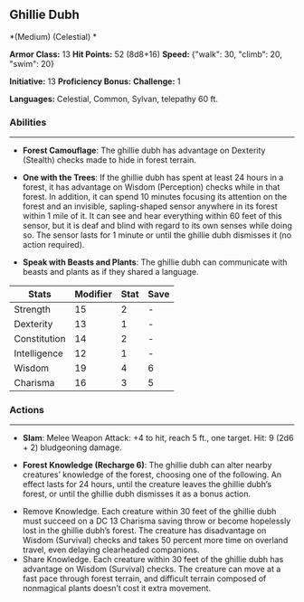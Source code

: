 ## Ghillie Dubh
*(Medium) (Celestial) *

**Armor Class:** 13
**Hit Points:** 52 (8d8+16)
**Speed:** {"walk": 30, "climb": 20, "swim": 20}

**Initiative:** 13
**Proficiency Bonus:**
**Challenge:** 1

**Languages:** Celestial, Common, Sylvan, telepathy 60 ft.

### Abilities
 --- 
- **Forest Camouflage**: The ghillie dubh has advantage on Dexterity (Stealth) checks made to hide in forest terrain.

- **One with the Trees**: If the ghillie dubh has spent at least 24 hours in a forest, it has advantage on Wisdom (Perception) checks while in that forest. In addition, it can spend 10 minutes focusing its attention on the forest and an invisible, sapling-shaped sensor anywhere in its forest within 1 mile of it. It can see and hear everything within 60 feet of this sensor, but it is deaf and blind with regard to its own senses while doing so. The sensor lasts for 1 minute or until the ghillie dubh dismisses it (no action required).

- **Speak with Beasts and Plants**: The ghillie dubh can communicate with beasts and plants as if they shared a language.



| Stats | Modifier | Stat | Save
| ---- | ---- | ---- | ---- |
| Strength | 15 | 2 | - |
| Dexterity | 13 | 1 | - |
| Constitution | 14 | 2 | - |
| Intelligence | 12 | 1 | - |
| Wisdom | 19 | 4 | 6 |
| Charisma | 16 | 3 | 5 |

### Actions
 --- 
- **Slam**: Melee Weapon Attack: +4 to hit, reach 5 ft., one target. Hit: 9 (2d6 + 2) bludgeoning damage.

- **Forest Knowledge (Recharge 6)**: The ghillie dubh can alter nearby creatures’ knowledge of the forest, choosing one of the following. An effect lasts for 24 hours, until the creature leaves the ghillie dubh’s forest, or until the ghillie dubh dismisses it as a bonus action. 
* Remove Knowledge. Each creature within 30 feet of the ghillie dubh must succeed on a DC 13 Charisma saving throw or become hopelessly lost in the ghillie dubh’s forest. The creature has disadvantage on Wisdom (Survival) checks and takes 50 percent more time on overland travel, even delaying clearheaded companions. 
* Share Knowledge. Each creature within 30 feet of the ghillie dubh has advantage on Wisdom (Survival) checks. The creature can move at a fast pace through forest terrain, and difficult terrain composed of nonmagical plants doesn’t cost it extra movement.


